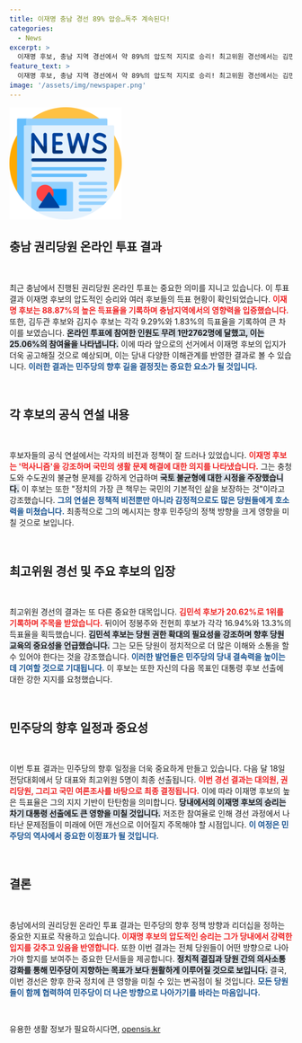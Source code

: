 ```yaml
---
title: 이재명 충남 경선 89% 압승…독주 계속된다!
categories:
  - News
excerpt: >
  이재명 후보, 충남 지역 경선에서 약 89%의 압도적 지지로 승리! 최고위원 경선에서는 김민석 후보가 1위를 기록하며 당의 미래를 강조. 민주당 전당대회가 다가오며 긴장감 고조! 클릭해서 이재명의 비전과 경선 소식을 더 알아보세요!
feature_text: >
  이재명 후보, 충남 지역 경선에서 약 89%의 압도적 지지로 승리! 최고위원 경선에서는 김민석 후보가 1위를 기록하며 당의 미래를 강조. 민주당 전당대회가 다가오며 긴장감 고조! 클릭해서 이재명의 비전과 경선 소식을 더 알아보세요!
image: '/assets/img/newspaper.png'
---
```


<p><img src="/assets/img/newspaper.png" alt="kimp 속보" /></p>

<h2 data-ke-size="size26">충남 권리당원 온라인 투표 결과</h2>

<p data-ke-size="size16">&nbsp;</p>

<p data-ke-size="size16">최근 충남에서 진행된 권리당원 온라인 투표는 중요한 의미를 지니고 있습니다. 이 투표 결과 이재명 후보의 압도적인 승리와 여러 후보들의 득표 현황이 확인되었습니다. <b><span style="color: #ee2323;">이재명 후보는 88.87%의 높은 득표율을 기록하며 충남지역에서의 영향력을 입증했습니다.</span></b> 또한, 김두관 후보와 김지수 후보는 각각 9.29%와 1.83%의 득표율을 기록하여 큰 차이를 보였습니다. <b><span style="background-color: #21538527;">온라인 투표에 참여한 인원도 무려 1만2762명에 달했고, 이는 25.06%의 참여율을 나타냅니다.</span></b> 이에 따라 앞으로의 선거에서 이재명 후보의 입지가 더욱 공고해질 것으로 예상되며, 이는 당내 다양한 이해관계를 반영한 결과로 볼 수 있습니다. <b><span style="color: #1a5490;">이러한 결과는 민주당의 향후 길을 결정짓는 중요한 요소가 될 것입니다.</span></b></p>

<p data-ke-size="size16">&nbsp;</p>

<h2 data-ke-size="size26">각 후보의 공식 연설 내용</h2>

<p data-ke-size="size16">&nbsp;</p>

<p data-ke-size="size16">후보자들의 공식 연설에서는 각자의 비전과 정책이 잘 드러나 있었습니다. <b><span style="color: #ee2323;">이재명 후보는 '먹사니즘'을 강조하며 국민의 생활 문제 해결에 대한 의지를 나타냈습니다.</span></b> 그는 충청도와 수도권의 불균형 문제를 강하게 언급하며 <b><span style="background-color: #21538527;">국토 불균형에 대한 시정을 주장했습니다.</span></b> 이 후보는 또한 "정치의 가장 큰 책무는 국민의 기본적인 삶을 보장하는 것"이라고 강조했습니다. <b><span style="color: #1a5490;">그의 연설은 정책적 비전뿐만 아니라 감정적으로도 많은 당원들에게 호소력을 미쳤습니다.</span></b> 최종적으로 그의 메시지는 향후 민주당의 정책 방향을 크게 영향을 미칠 것으로 보입니다.</p>

<p data-ke-size="size16">&nbsp;</p>

<h2 data-ke-size="size26">최고위원 경선 및 주요 후보의 입장</h2>

<p data-ke-size="size16">&nbsp;</p>

<p data-ke-size="size16">최고위원 경선의 결과는 또 다른 중요한 대목입니다. <b><span style="color: #ee2323;">김민석 후보가 20.62%로 1위를 기록하며 주목을 받았습니다.</span></b> 뒤이어 정봉주와 전현희 후보가 각각 16.94%와 13.3%의 득표율을 획득했습니다. <b><span style="background-color: #21538527;">김민석 후보는 당원 권한 확대의 필요성을 강조하며 향후 당원 교육의 중요성을 언급했습니다.</span></b> 그는 모든 당원이 정치적으로 더 많은 이해와 소통을 할 수 있어야 한다는 것을 강조했습니다. <b><span style="color: #1a5490;">이러한 발언들은 민주당의 당내 결속력을 높이는 데 기여할 것으로 기대됩니다.</span></b> 이 후보는 또한 자신의 다음 목표인 대통령 후보 선출에 대한 강한 지지를 요청했습니다.</p>

<p data-ke-size="size16">&nbsp;</p>

<h2 data-ke-size="size26">민주당의 향후 일정과 중요성</h2>

<p data-ke-size="size16">&nbsp;</p>

<p data-ke-size="size16">이번 투표 결과는 민주당의 향후 일정을 더욱 중요하게 만들고 있습니다. 다음 달 18일 전당대회에서 당 대표와 최고위원 5명이 최종 선출됩니다. <b><span style="color: #ee2323;">이번 경선 결과는 대의원, 권리당원, 그리고 국민 여론조사를 바탕으로 최종 결정됩니다.</span></b> 이에 따라 이재명 후보의 높은 득표율은 그의 지지 기반이 탄탄함을 의미합니다. <b><span style="background-color: #21538527;">당내에서의 이재명 후보의 승리는 차기 대통령 선출에도 큰 영향을 미칠 것입니다.</span></b> 저조한 참여율로 인해 경선 과정에서 나타난 문제점들이 미래에 어떤 개선으로 이어질지 주목해야 할 시점입니다. <b><span style="color: #1a5490;">이 여정은 민주당의 역사에서 중요한 이정표가 될 것입니다.</span></b></p>

<p data-ke-size="size16">&nbsp;</p>

<h2 data-ke-size="size26">결론</h2>

<p data-ke-size="size16">&nbsp;</p>

<p data-ke-size="size16">충남에서의 권리당원 온라인 투표 결과는 민주당의 향후 정책 방향과 리더십을 정하는 중요한 지표로 작용하고 있습니다. <b><span style="color: #ee2323;">이재명 후보의 압도적인 승리는 그가 당내에서 강력한 입지를 갖추고 있음을 반영합니다.</span></b> 또한 이번 결과는 전체 당원들이 어떤 방향으로 나아가야 할지를 보여주는 중요한 단서들을 제공합니다. <b><span style="background-color: #21538527;">정치적 결집과 당원 간의 의사소통 강화를 통해 민주당이 지향하는 목표가 보다 원활하게 이루어질 것으로 보입니다.</span></b> 결국, 이번 경선은 향후 한국 정치에 큰 영향을 미칠 수 있는 변곡점이 될 것입니다. <b><span style="color: #1a5490;">모든 당원들이 함께 협력하여 민주당이 더 나은 방향으로 나아가기를 바라는 마음입니다.</span></b></p>

<p data-ke-size="size16">&nbsp;</p>
유용한 생활 정보가 필요하시다면, <a href="https://opensis.kr" rel="dofollow">opensis.kr</a>


